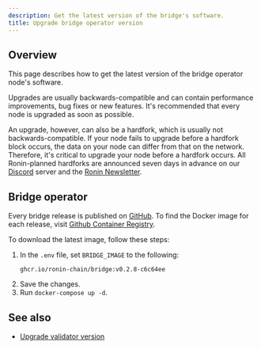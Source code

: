 ```yaml
---
description: Get the latest version of the bridge's software.
title: Upgrade bridge operator version
---
```


## Overview

This page describes how to get the latest version of the bridge operator node's software.

Upgrades are usually backwards-compatible and can contain performance
improvements, bug fixes or new features. It's recommended that every node is
upgraded as soon as possible.

An upgrade, however, can also be a hardfork, which is usually not
backwards-compatible. If your node fails to upgrade before a hardfork block
occurs, the data on your node can differ from that on the network. Therefore,
it's critical to upgrade your node before a hardfork occurs. All Ronin-planned
hardforks are announced seven days in advance on
our [Discord](https://discord.gg/roninnetwork) server and
the [Ronin Newsletter](https://blog.roninchain.com).

## Bridge operator

Every bridge release is published on
[GitHub](https://github.com/ronin-chain/bridge-v2/releases). To find the Docker
image for each release, visit
[Github Container Registry](https://github.com/ronin-chain/bridge-v2/pkgs/container/bridge).

To download the latest image, follow these steps:

1. In the `.env` file, set `BRIDGE_IMAGE` to the following:
    ```
    ghcr.io/ronin-chain/bridge:v0.2.8-c6c64ee
    ```
2. Save the changes.
3. Run `docker-compose up -d`.

## See also

* [Upgrade validator version](./../../validators/setup/upgrade-validator.md)
